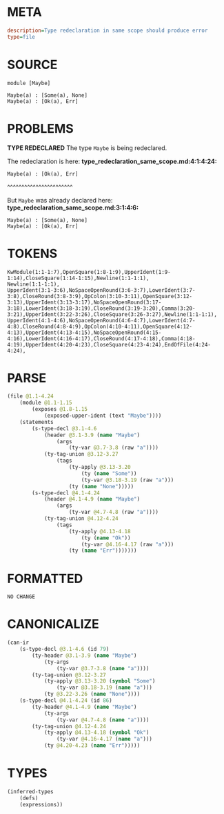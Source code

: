 # META
~~~ini
description=Type redeclaration in same scope should produce error
type=file
~~~
# SOURCE
~~~roc
module [Maybe]

Maybe(a) : [Some(a), None]
Maybe(a) : [Ok(a), Err]
~~~
# PROBLEMS
**TYPE REDECLARED**
The type ``Maybe`` is being redeclared.

The redeclaration is here:
**type_redeclaration_same_scope.md:4:1:4:24:**
```roc
Maybe(a) : [Ok(a), Err]
```
^^^^^^^^^^^^^^^^^^^^^^^

But ``Maybe`` was already declared here:
**type_redeclaration_same_scope.md:3:1:4:6:**
```roc
Maybe(a) : [Some(a), None]
Maybe(a) : [Ok(a), Err]
```


# TOKENS
~~~zig
KwModule(1:1-1:7),OpenSquare(1:8-1:9),UpperIdent(1:9-1:14),CloseSquare(1:14-1:15),Newline(1:1-1:1),
Newline(1:1-1:1),
UpperIdent(3:1-3:6),NoSpaceOpenRound(3:6-3:7),LowerIdent(3:7-3:8),CloseRound(3:8-3:9),OpColon(3:10-3:11),OpenSquare(3:12-3:13),UpperIdent(3:13-3:17),NoSpaceOpenRound(3:17-3:18),LowerIdent(3:18-3:19),CloseRound(3:19-3:20),Comma(3:20-3:21),UpperIdent(3:22-3:26),CloseSquare(3:26-3:27),Newline(1:1-1:1),
UpperIdent(4:1-4:6),NoSpaceOpenRound(4:6-4:7),LowerIdent(4:7-4:8),CloseRound(4:8-4:9),OpColon(4:10-4:11),OpenSquare(4:12-4:13),UpperIdent(4:13-4:15),NoSpaceOpenRound(4:15-4:16),LowerIdent(4:16-4:17),CloseRound(4:17-4:18),Comma(4:18-4:19),UpperIdent(4:20-4:23),CloseSquare(4:23-4:24),EndOfFile(4:24-4:24),
~~~
# PARSE
~~~clojure
(file @1.1-4.24
	(module @1.1-1.15
		(exposes @1.8-1.15
			(exposed-upper-ident (text "Maybe"))))
	(statements
		(s-type-decl @3.1-4.6
			(header @3.1-3.9 (name "Maybe")
				(args
					(ty-var @3.7-3.8 (raw "a"))))
			(ty-tag-union @3.12-3.27
				(tags
					(ty-apply @3.13-3.20
						(ty (name "Some"))
						(ty-var @3.18-3.19 (raw "a")))
					(ty (name "None")))))
		(s-type-decl @4.1-4.24
			(header @4.1-4.9 (name "Maybe")
				(args
					(ty-var @4.7-4.8 (raw "a"))))
			(ty-tag-union @4.12-4.24
				(tags
					(ty-apply @4.13-4.18
						(ty (name "Ok"))
						(ty-var @4.16-4.17 (raw "a")))
					(ty (name "Err")))))))
~~~
# FORMATTED
~~~roc
NO CHANGE
~~~
# CANONICALIZE
~~~clojure
(can-ir
	(s-type-decl @3.1-4.6 (id 79)
		(ty-header @3.1-3.9 (name "Maybe")
			(ty-args
				(ty-var @3.7-3.8 (name "a"))))
		(ty-tag-union @3.12-3.27
			(ty-apply @3.13-3.20 (symbol "Some")
				(ty-var @3.18-3.19 (name "a")))
			(ty @3.22-3.26 (name "None"))))
	(s-type-decl @4.1-4.24 (id 86)
		(ty-header @4.1-4.9 (name "Maybe")
			(ty-args
				(ty-var @4.7-4.8 (name "a"))))
		(ty-tag-union @4.12-4.24
			(ty-apply @4.13-4.18 (symbol "Ok")
				(ty-var @4.16-4.17 (name "a")))
			(ty @4.20-4.23 (name "Err")))))
~~~
# TYPES
~~~clojure
(inferred-types
	(defs)
	(expressions))
~~~
